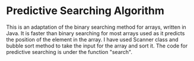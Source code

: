 # Predictive Searching Algorithm
This is an adaptation of the binary searching method for arrays, written in Java. It is faster than binary searching for most arrays used as it predicts the position of the element in the array. I have used Scanner class and bubble sort method to take the input for the array and sort it. The code for predictive searching is under the function "search".

